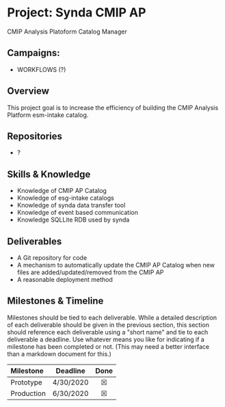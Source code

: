 # Project: Synda CMIP AP

CMIP Analysis Platoform Catalog Manager

## Campaigns:

- WORKFLOWS (?)

## Overview

This project goal is to increase the efficiency of building the CMIP Analysis Platform esm-intake catalog.

## Repositories

- ?

## Skills & Knowledge

- Knowledge of CMIP AP Catalog
- Knowledge of esg-intake catalogs
- Knowledge of synda data transfer tool
- Knowledge of event based communication
- Knowledge SQLLite RDB used by synda

## Deliverables

- A Git repository for code
- A mechanism to automatically update the CMIP AP Catalog when new files are added/updated/removed from the CMIP AP
- A reasonable deployment method

## Milestones & Timeline

Milestones should be tied to each deliverable.  While a detailed description of each deliverable
should be given in the previous section, this section should reference each deliverable using
a "short name" and tie to each deliverable a deadline.  Use whatever means you like for indicating
if a milestone has been completed or not.  (This may need a better interface than a markdown
document for this.)

| Milestone     | Deadline  | Done    |
|:--------------|:---------:|:-------:|
| Prototype     | 4/30/2020 | &#9746; |
| Production    | 6/30/2020 | &#9746; |
